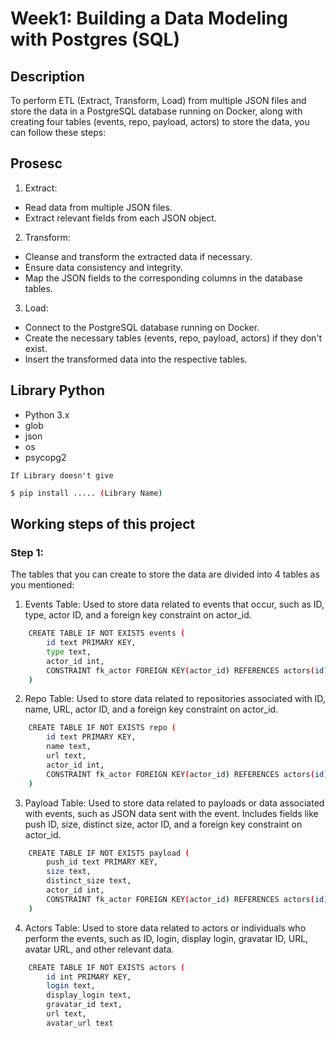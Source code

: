 # Week1: Building a Data Modeling with Postgres (SQL)

## Description

To perform ETL (Extract, Transform, Load) from multiple JSON files and store the data in a PostgreSQL database running on Docker, along with creating four tables (events, repo, payload, actors) to store the data, you can follow these steps:

## Prosesc
1. Extract:
- Read data from multiple JSON files.
- Extract relevant fields from each JSON object.

2. Transform:
- Cleanse and transform the extracted data if necessary.
- Ensure data consistency and integrity.
- Map the JSON fields to the corresponding columns in the database tables.

3. Load:
- Connect to the PostgreSQL database running on Docker.
- Create the necessary tables (events, repo, payload, actors) if they don't exist.
- Insert the transformed data into the respective tables.
  
## Library Python

- Python 3.x
- glob
- json
- os
- psycopg2 
  
`If Library doesn't give`
```bash
$ pip install ..... (Library Name)
```

## Working steps of this project
### Step 1:
The tables that you can create to store the data are divided into 4 tables as you mentioned:

1. Events Table:
Used to store data related to events that occur, such as ID, type, actor ID, and a foreign key constraint on actor_id.
```bash
    CREATE TABLE IF NOT EXISTS events (
        id text PRIMARY KEY,
        type text,
        actor_id int,
        CONSTRAINT fk_actor FOREIGN KEY(actor_id) REFERENCES actors(id)
    )
```

2. Repo Table:
Used to store data related to repositories associated with ID, name, URL, actor ID, and a foreign key constraint on actor_id.

```bash
    CREATE TABLE IF NOT EXISTS repo (
        id text PRIMARY KEY,
        name text,
        url text,
        actor_id int,
        CONSTRAINT fk_actor FOREIGN KEY(actor_id) REFERENCES actors(id)
    )
```

3. Payload Table:
Used to store data related to payloads or data associated with events, such as JSON data sent with the event. Includes fields like push ID, size, distinct size, actor ID, and a foreign key constraint on actor_id.
```bash
    CREATE TABLE IF NOT EXISTS payload (
        push_id text PRIMARY KEY,
        size text,
        distinct_size text,
        actor_id int,
        CONSTRAINT fk_actor FOREIGN KEY(actor_id) REFERENCES actors(id)
    )
```
4. Actors Table:
Used to store data related to actors or individuals who perform the events, such as ID, login, display login, gravatar ID, URL, avatar URL, and other relevant data.

```bash
    CREATE TABLE IF NOT EXISTS actors (
        id int PRIMARY KEY,
        login text,
        display_login text,
        gravatar_id text,
        url text,
        avatar_url text
```


